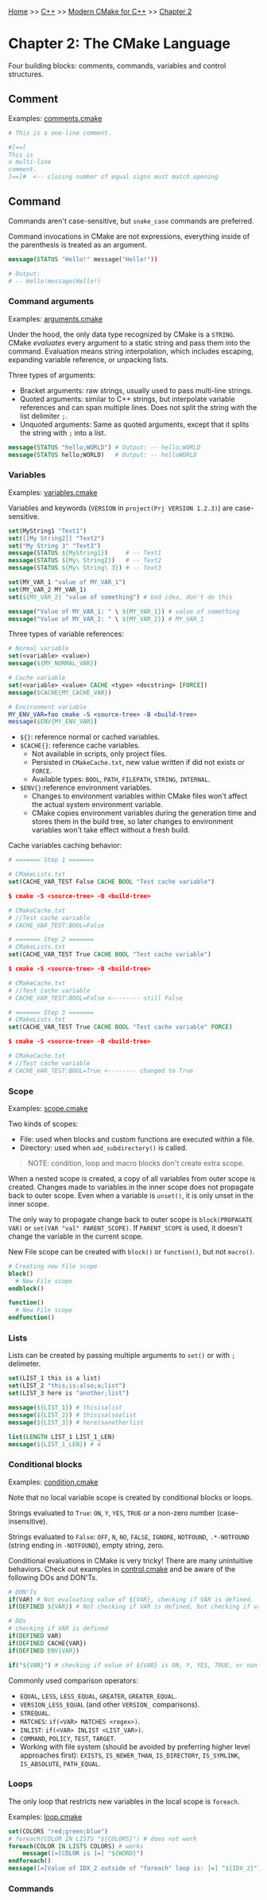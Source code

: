 [Home](../../../README.md) >> [C++](../../../README.md#c++) >> [Modern CMake for C++](../README.md) >> [Chapter 2](./README.md)

# Chapter 2: The CMake Language

Four building blocks: comments, commands, variables and control structures.

## Comment

Examples: [comments.cmake](./comments.cmake)

```cmake
# This is a one-line comment.

#[==[
This is
a multi-line
comment.
]==]#  <-- closing number of equal signs must match opening
```

## Command

Commands aren't case-sensitive, but `snake_case` commands are preferred.

Command invocations in CMake are not expressions, everything inside of the parenthesis is treated as an argument.

```cmake
message(STATUS "Hello!" message("Hello!"))

# Output:
# -- Hello!message(Hello!)
```

### Command arguments

Examples: [arguments.cmake](./arguments.cmake)

Under the hood, the only data type recognized by CMake is a `STRING`. CMake _evaluates_ every argument to a static string and pass them into the command. Evaluation means string interpolation, which includes escaping, expanding variable reference, or unpacking lists.

Three types of arguments:

- Bracket arguments: raw strings, usually used to pass multi-line strings.
- Quoted arguments: similar to C++ strings, but interpolate variable references and can span multiple lines. Does not split the string with the list delimiter `;`.
- Unquoted arguments: Same as quoted arguments, except that it splits the string with `;` into a list.

```cmake
message(STATUS "hello;WORLD") # Output: -- hello;WORLD
message(STATUS hello;WORLD)   # Output: -- helloWORLD
```

### Variables

Examples: [variables.cmake](./variables.cmake)

Variables and keywords (`VERSION` in `project(Prj VERSION 1.2.3)`) are case-sensitive.

```cmake
set(MyString1 "Text1")
set([[My String2]] "Text2")
set("My String 3" "Text3")
message(STATUS ${MyString1})     # -- Text1
message(STATUS ${My\ String2})   # -- Text2
message(STATUS ${My\ String\ 3}) # -- Text3

set(MY_VAR_1 "value of MY_VAR_1")
set(MY_VAR_2 MY_VAR_1)
set(${MY_VAR_2} "value of something") # bad idea, don't do this

message("Value of MY_VAR_1: " \ ${MY_VAR_1}) # value of something
message("Value of MY_VAR_2: " \ ${MY_VAR_2}) # MY_VAR_1
```

Three types of variable references:

```cmake
# Normal variable
set(<variable> <value>)
message(${MY_NORMAL_VAR})

# Cache variable
set(<variable> <value> CACHE <type> <docstring> [FORCE])
message($CACHE{MY_CACHE_VAR})

# Environment variable
MY_ENV_VAR=foo cmake -S <source-tree> -B <build-tree>
message($ENV{MY_ENV_VAR})
```

- `${}`: reference normal or cached variables.
- `$CACHE{}`: reference cache variables.
  - Not available in scripts, only project files.
  - Persisted in `CMakeCache.txt`, new value written if did not exists or `FORCE`.
  - Available types: `BOOL`, `PATH`, `FILEPATH`, `STRING`, `INTERNAL`.
- `$ENV{}`:reference environment variables.
  - Changes to environment variables within CMake files won't affect the actual system environment variable.
  - CMake copies environment variables during the generation time and stores them in the build tree, so later changes to environment variables won't take effect without a fresh build.

Cache variables caching behavior:

```cmake
# ======= Step 1 =======

# CMakeLists.txt
set(CACHE_VAR_TEST False CACHE BOOL "Test cache variable")

$ cmake -S <source-tree> -B <build-tree>

# CMakeCache.txt
# //Test cache variable
# CACHE_VAR_TEST:BOOL=False

# ======= Step 2 =======
# CMakeLists.txt
set(CACHE_VAR_TEST True CACHE BOOL "Test cache variable")

$ cmake -S <source-tree> -B <build-tree>

# CMakeCache.txt
# //Test cache variable
# CACHE_VAR_TEST:BOOL=False <-------- still False

# ======= Step 3 =======
# CMakeLists.txt
set(CACHE_VAR_TEST True CACHE BOOL "Test cache variable" FORCE)

$ cmake -S <source-tree> -B <build-tree>

# CMakeCache.txt
# //Test cache variable
# CACHE_VAR_TEST:BOOL=True <-------- changed to True
```

### Scope

Examples: [scope.cmake](./scope.cmake)

Two kinds of scopes:

- File: used when blocks and custom functions are executed within a file.
- Directory: used when `add_subdirectory()` is called.

> NOTE: condition, loop and macro blocks don't create extra scope.

When a nested scope is created, a copy of all variables from outer scope is created. Changes made to variables in the inner scope does not propagate back to outer scope. Even when a variable is `unset()`, it is only unset in the inner scope.

The only way to propagate change back to outer scope is `block(PROPAGATE VAR)` or `set(VAR "val" PARENT_SCOPE)`. If `PARENT_SCOPE` is used, it doesn't change the variable in the current scope.

New File scope can be created with `block()` or `function()`, but not `macro()`.

```cmake
# Creating new File scope
block()
  # New File scope
endblock()

function()
  # New File scope
endfunction()
```

### Lists

Lists can be created by passing multiple arguments to `set()` or with `;` delimeter.

```cmake
set(LIST_1 this is a list)
set(LIST_2 "this;is;also;a;list")
set(LIST_3 here is "another;list")

message(${LIST_1}) # thisisalist
message(${LIST_2}) # thisisalsoalist
message(${LIST_3}) # hereisanotherlist

list(LENGTH LIST_1 LIST_1_LEN)
message(${LIST_1_LEN}) # 4
```

### Conditional blocks

Examples: [condition.cmake](condition.cmake)

Note that no local variable scope is created by conditional blocks or loops.

Strings evaluated to `True`: `ON`, `Y`, `YES`, `TRUE` or a non-zero number (case-insensitive).

Strings evaluated to `False`: `OFF`, `N`, `NO`, `FALSE`, `IGNORE`, `NOTFOUND`, `.*-NOTFOUND` (string ending in `-NOTFOUND`), empty string, zero.

Conditional evaluations in CMake is very tricky! There are many unintuitive behaviors. Check out examples in [control.cmake](control.cmake) and be aware of the following DOs and DON'Ts.

```cmake
# DON'Ts
if(VAR) # Not evaluating value of ${VAR}, checking if VAR is defined.
if(DEFINED ${VAR}) # Not checking if VAR is defined, but checking if variable named as value of ${VAR} is defined.

# DOs
# checking if VAR is defined
if(DEFINED VAR)
if(DEFINED CACHE{VAR})
if(DEFINED ENV{VAR})

if("${VAR}") # checking if value of ${VAR} is ON, Y, YES, TRUE, or non-zero number.
```

Commonly used comparison operators:

- `EQUAL`, `LESS`, `LESS_EQUAL`, `GREATER`, `GREATER_EQUAL`.
- `VERSION_LESS_EQUAL` (and other `VERSION_` comparisons).
- `STREQUAL`.
- `MATCHES`: `if(<VAR> MATCHES <regex>)`.
- `INLIST`: `if(<VAR> INLIST <LIST_VAR>)`.
- `COMMAND`, `POLICY`, `TEST`, `TARGET`.
- Working with file system (should be avoided by preferring higher level approaches first): `EXISTS`, `IS_NEWER_THAN`, `IS_DIRECTORY`, `IS_SYMLINK`, `IS_ABSOLUTE`, `PATH_EQUAL`.

### Loops

The only loop that restricts new variables in the local scope is `foreach`.

Examples: [loop.cmake](loop.cmake)

```cmake
set(COLORS "red;green;blue")
# foreach(COLOR IN LISTS "${COLORS}") # does not work
foreach(COLOR IN LISTS COLORS) # works
    message([=[COLOR is ]=] "${WORD}")
endforeach()
message([=[Value of IDX_2 outside of "foreach" loop is: ]=] "${IDX_2}") # empty
```

### Commands
